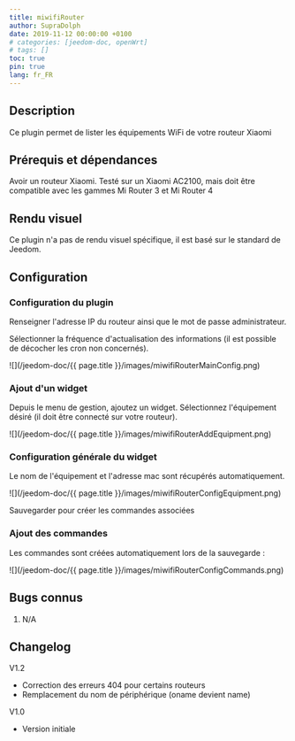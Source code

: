 ```yaml
---
title: miwifiRouter
author: SupraDolph
date: 2019-11-12 00:00:00 +0100
# categories: [jeedom-doc, openWrt]
# tags: []
toc: true
pin: true
lang: fr_FR
---
```


## Description

Ce plugin permet de lister les équipements WiFi de votre routeur Xiaomi

## Prérequis et dépendances

Avoir un routeur Xiaomi. Testé sur un Xiaomi AC2100, mais doit être compatible avec les gammes Mi Router 3 et Mi Router 4

## Rendu visuel

Ce plugin n'a pas de rendu visuel spécifique, il est basé sur le standard de Jeedom.

## Configuration

### Configuration du plugin

Renseigner l'adresse IP du routeur ainsi que le mot de passe administrateur.

Sélectionner la fréquence d'actualisation des informations (il est possible de décocher les cron non concernés).

![](/jeedom-doc/{{ page.title }}/images/miwifiRouterMainConfig.png)

### Ajout d'un widget

Depuis le menu de gestion, ajoutez un widget. Sélectionnez l'équipement désiré (il doit être connecté sur votre routeur).

![](/jeedom-doc/{{ page.title }}/images/miwifiRouterAddEquipment.png)

### Configuration générale du widget

Le nom de l'équipement et l'adresse mac sont récupérés automatiquement.

![](/jeedom-doc/{{ page.title }}/images/miwifiRouterConfigEquipment.png)

Sauvegarder pour créer les commandes associées

### Ajout des commandes

Les commandes sont créées automatiquement lors de la sauvegarde :

![](/jeedom-doc/{{ page.title }}/images/miwifiRouterConfigCommands.png)

## Bugs connus

1.  N/A

## Changelog
V1.2

*   Correction des erreurs 404 pour certains routeurs
*   Remplacement du nom de périphérique (oname devient name)

V1.0

*   Version initiale
